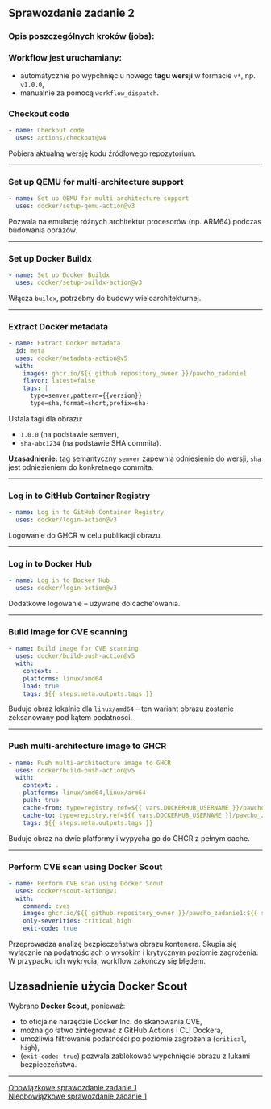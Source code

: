 ## Sprawozdanie zadanie 2
### Opis poszczególnych kroków (jobs):

### Workflow jest uruchamiany:

* automatycznie po wypchnięciu nowego **tagu wersji** w formacie `v*`, np. `v1.0.0`,
* manualnie za pomocą `workflow_dispatch`.

### Checkout code

```yaml
- name: Checkout code
  uses: actions/checkout@v4
```

Pobiera aktualną wersję kodu źródłowego repozytorium.

---

### Set up QEMU for multi-architecture support

```yaml
- name: Set up QEMU for multi-architecture support
  uses: docker/setup-qemu-action@v3
```

Pozwala na emulację różnych architektur procesorów (np. ARM64) podczas budowania obrazów.

---

### Set up Docker Buildx

```yaml
- name: Set up Docker Buildx
  uses: docker/setup-buildx-action@v3
```

Włącza `buildx`, potrzebny do budowy wieloarchitekturnej.

---

### Extract Docker metadata

```yaml
- name: Extract Docker metadata
  id: meta
  uses: docker/metadata-action@v5
  with:
    images: ghcr.io/${{ github.repository_owner }}/pawcho_zadanie1
    flavor: latest=false
    tags: |
      type=semver,pattern={{version}}
      type=sha,format=short,prefix=sha-
```

Ustala tagi dla obrazu:

* `1.0.0` (na podstawie semver),
* `sha-abc1234` (na podstawie SHA commita).

**Uzasadnienie:** tag semantyczny `semver` zapewnia odniesienie do wersji, `sha` jest odniesieniem do konkretnego commita.

---

### Log in to GitHub Container Registry

```yaml
- name: Log in to GitHub Container Registry
  uses: docker/login-action@v3
```

Logowanie do GHCR w celu publikacji obrazu.

---

### Log in to Docker Hub

```yaml
- name: Log in to Docker Hub
  uses: docker/login-action@v3
```

Dodatkowe logowanie – używane do cache'owania.

---

### Build image for CVE scanning

```yaml
- name: Build image for CVE scanning
  uses: docker/build-push-action@v5
  with:
    context: .
    platforms: linux/amd64
    load: true
    tags: ${{ steps.meta.outputs.tags }}
```

Buduje obraz lokalnie dla `linux/amd64` – ten wariant obrazu zostanie zeksanowany pod kątem podatności.

---

### Push multi-architecture image to GHCR

```yaml
- name: Push multi-architecture image to GHCR
  uses: docker/build-push-action@v5
  with:
    context: .
    platforms: linux/amd64,linux/arm64
    push: true
    cache-from: type=registry,ref=${{ vars.DOCKERHUB_USERNAME }}/pawcho_zadanie1:cache
    cache-to: type=registry,ref=${{ vars.DOCKERHUB_USERNAME }}/pawcho_zadanie1:cache,mode=max
    tags: ${{ steps.meta.outputs.tags }}
```

Buduje obraz na dwie platformy i wypycha go do GHCR z pełnym cache.

---

### Perform CVE scan using Docker Scout

```yaml
- name: Perform CVE scan using Docker Scout
  uses: docker/scout-action@v1
  with:
    command: cves
    image: ghcr.io/${{ github.repository_owner }}/pawcho_zadanie1:${{ steps.meta.outputs.version }}
    only-severities: critical,high
    exit-code: true
```

Przeprowadza analizę bezpieczeństwa obrazu kontenera. Skupia się wyłącznie na podatnościach o wysokim i krytycznym poziomie zagrożenia. W przypadku ich wykrycia, workflow zakończy się błędem.

## Uzasadnienie użycia Docker Scout

Wybrano **Docker Scout**, ponieważ:

* to oficjalne narzędzie Docker Inc. do skanowania CVE,
* można go łatwo zintegrować z GitHub Actions i CLI Dockera,
* umożliwia filtrowanie podatności po poziomie zagrożenia (`critical`, `high`),
* (`exit-code: true`) pozwala zablokować wypchnięcie obrazu z lukami bezpieczeństwa.

---

[Obowiązkowe sprawozdanie zadanie 1](https://github.com/jakubdziem/PAwChO_zadanie1/blob/master/zadanie1.md)
<br>
[Nieobowiązkowe sprawozdanie zadanie 1](https://github.com/jakubdziem/PAwChO_zadanie1/blob/master/zadanie1_dod.md)
<br>
